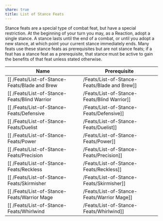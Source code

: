 ```yaml
---
share: true
title: List of Stance Feats
---
```


Stance feats are a special type of combat feat, but have a special restriction. At the beginning of your turn you may, as a Reaction, adopt a single stance. A stance lasts until the end of a combat, or until you adopt a new stance, at which point your current stance immediately ends. Many feats use these stance feats as prerequisites but are not stance feats; if a feat has a stance feat as a prerequisite, that stance must be active to gain the benefits of that feat unless stated otherwise.

| Name                                            | Prerequisite         |
| ----------------------------------------------- | -------------------- |
| [[ /Feats/List-of-Stance-Feats/Blade and Brew| /Feats/List-of-Stance-Feats/Blade and Brew]] | Quick Draw           |
| [[ /Feats/List-of-Stance-Feats/Blind Warrior| /Feats/List-of-Stance-Feats/Blind Warrior]]  | \-                   |
| [[ /Feats/List-of-Stance-Feats/Defensive| /Feats/List-of-Stance-Feats/Defensive]]      | Base attack bonus +1 |
| [[ /Feats/List-of-Stance-Feats/Duelist| /Feats/List-of-Stance-Feats/Duelist]]        | Improved Feint       |
| [[ /Feats/List-of-Stance-Feats/Power| /Feats/List-of-Stance-Feats/Power]]          | Base attack bonus +1 |
| [[ /Feats/List-of-Stance-Feats/Precision| /Feats/List-of-Stance-Feats/Precision]]      | \-                   |
| [[ /Feats/List-of-Stance-Feats/Reckless| /Feats/List-of-Stance-Feats/Reckless]]       | \-                   |
| [[ /Feats/List-of-Stance-Feats/Skirmisher| /Feats/List-of-Stance-Feats/Skirmisher]]     | \-                   |
| [[ /Feats/List-of-Stance-Feats/Warrior Mage| /Feats/List-of-Stance-Feats/Warrior Mage]]   | BCB 1st              |
| [[ /Feats/List-of-Stance-Feats/Whirlwind| /Feats/List-of-Stance-Feats/Whirlwind]]      | \-                   |
